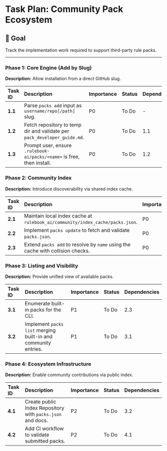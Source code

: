 # Task Plan: Community Pack Ecosystem

## 🌟 Goal

Track the implementation work required to support third-party rule packs.

---

### Phase 1: Core Engine (Add by Slug)

**Description:** Allow installation from a direct GitHub slug.

| Task ID | Description | Importance | Status | Dependencies |
|:-------|:------------|:----------|:------|:-------------|
| **1.1** | Parse `packs add` input as `username/repo[/path]` slug. | P0 | To Do | - |
| **1.2** | Fetch repository to temp dir and validate per `pack_developer_guide.md`. | P0 | To Do | 1.1 |
| **1.3** | Prompt user, ensure `.rulebook-ai/packs/<name>` is free, then install. | P0 | To Do | 1.2 |

### Phase 2: Community Index

**Description:** Introduce discoverability via shared index cache.

| Task ID | Description | Importance | Status | Dependencies |
|:-------|:------------|:----------|:------|:-------------|
| **2.1** | Maintain local index cache at `rulebook_ai/community/index_cache/packs.json`. | P0 | To Do | 1.3 |
| **2.2** | Implement `packs update` to fetch and validate `packs.json`. | P0 | To Do | 2.1 |
| **2.3** | Extend `packs add` to resolve by `name` using the cache with collision checks. | P0 | To Do | 2.2 |

### Phase 3: Listing and Visibility

**Description:** Provide unified view of available packs.

| Task ID | Description | Importance | Status | Dependencies |
|:-------|:------------|:----------|:------|:-------------|
| **3.1** | Enumerate built-in packs for the CLI. | P1 | To Do | 2.3 |
| **3.2** | Implement `packs list` merging built-in and community entries. | P1 | To Do | 3.1 |

### Phase 4: Ecosystem Infrastructure

**Description:** Enable community contributions via public index.

| Task ID | Description | Importance | Status | Dependencies |
|:-------|:------------|:----------|:------|:-------------|
| **4.1** | Create public Index Repository with `packs.json` and docs. | P2 | To Do | 3.2 |
| **4.2** | Add CI workflow to validate submitted packs. | P2 | To Do | 4.1 |
